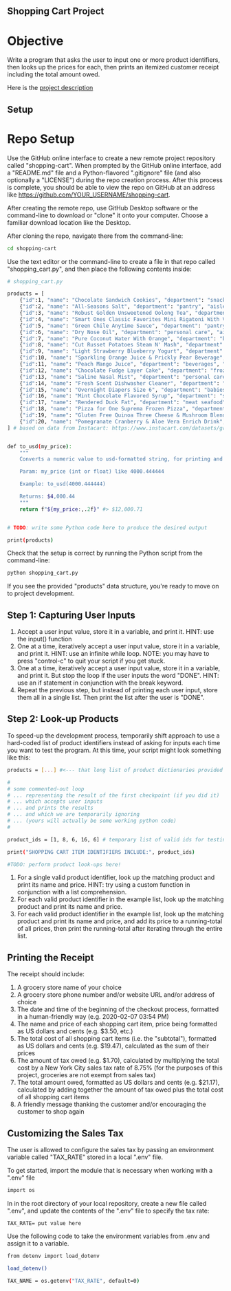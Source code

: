 ## Shopping Cart Project
# Objective

Write a program that asks the user to input one or more product identifiers, then looks up the prices for each, then prints an itemized customer receipt including the total amount owed.

Here is the [project description](https://github.com/prof-rossetti/intro-to-python/blob/master/projects/shopping-cart/README.md)

## Setup
# Repo Setup

Use the GitHub online interface to create a new remote project repository called  "shopping-cart". When prompted by the GitHub online interface, add a "README.md" file and a Python-flavored ".gitignore" file (and also optionally a "LICENSE") during the repo creation process. After this process is complete, you should be able to view the repo on GitHub at an address like  https://github.com/YOUR_USERNAME/shopping-cart.

After creating the remote repo, use GitHub Desktop software or the command-line to download or "clone" it onto your computer. Choose a familiar download location like the Desktop.

After cloning the repo, navigate there from the command-line:

```sh
cd shopping-cart
```

Use the text editor or the command-line to create a file in that repo called "shopping_cart.py", and then place the following contents inside:

```sh
# shopping_cart.py

products = [
    {"id":1, "name": "Chocolate Sandwich Cookies", "department": "snacks", "aisle": "cookies cakes", "price": 3.50},
    {"id":2, "name": "All-Seasons Salt", "department": "pantry", "aisle": "spices seasonings", "price": 4.99},
    {"id":3, "name": "Robust Golden Unsweetened Oolong Tea", "department": "beverages", "aisle": "tea", "price": 2.49},
    {"id":4, "name": "Smart Ones Classic Favorites Mini Rigatoni With Vodka Cream Sauce", "department": "frozen", "aisle": "frozen meals", "price": 6.99},
    {"id":5, "name": "Green Chile Anytime Sauce", "department": "pantry", "aisle": "marinades meat preparation", "price": 7.99},
    {"id":6, "name": "Dry Nose Oil", "department": "personal care", "aisle": "cold flu allergy", "price": 21.99},
    {"id":7, "name": "Pure Coconut Water With Orange", "department": "beverages", "aisle": "juice nectars", "price": 3.50},
    {"id":8, "name": "Cut Russet Potatoes Steam N' Mash", "department": "frozen", "aisle": "frozen produce", "price": 4.25},
    {"id":9, "name": "Light Strawberry Blueberry Yogurt", "department": "dairy eggs", "aisle": "yogurt", "price": 6.50},
    {"id":10, "name": "Sparkling Orange Juice & Prickly Pear Beverage", "department": "beverages", "aisle": "water seltzer sparkling water", "price": 2.99},
    {"id":11, "name": "Peach Mango Juice", "department": "beverages", "aisle": "refrigerated", "price": 1.99},
    {"id":12, "name": "Chocolate Fudge Layer Cake", "department": "frozen", "aisle": "frozen dessert", "price": 18.50},
    {"id":13, "name": "Saline Nasal Mist", "department": "personal care", "aisle": "cold flu allergy", "price": 16.00},
    {"id":14, "name": "Fresh Scent Dishwasher Cleaner", "department": "household", "aisle": "dish detergents", "price": 4.99},
    {"id":15, "name": "Overnight Diapers Size 6", "department": "babies", "aisle": "diapers wipes", "price": 25.50},
    {"id":16, "name": "Mint Chocolate Flavored Syrup", "department": "snacks", "aisle": "ice cream toppings", "price": 4.50},
    {"id":17, "name": "Rendered Duck Fat", "department": "meat seafood", "aisle": "poultry counter", "price": 9.99},
    {"id":18, "name": "Pizza for One Suprema Frozen Pizza", "department": "frozen", "aisle": "frozen pizza", "price": 12.50},
    {"id":19, "name": "Gluten Free Quinoa Three Cheese & Mushroom Blend", "department": "dry goods pasta", "aisle": "grains rice dried goods", "price": 3.99},
    {"id":20, "name": "Pomegranate Cranberry & Aloe Vera Enrich Drink", "department": "beverages", "aisle": "juice nectars", "price": 4.25}
] # based on data from Instacart: https://www.instacart.com/datasets/grocery-shopping-2017


def to_usd(my_price):
    """
    Converts a numeric value to usd-formatted string, for printing and display purposes.

    Param: my_price (int or float) like 4000.444444

    Example: to_usd(4000.444444)

    Returns: $4,000.44
    """
    return f"${my_price:,.2f}" #> $12,000.71


# TODO: write some Python code here to produce the desired output

print(products)
```

Check that the setup is correct by running the Python script from the command-line:

```sh
python shopping_cart.py
```

If you see the provided "products" data structure, you're ready to move on to project development.

## Step 1: Capturing User Inputs

1. Accept a user input value, store it in a variable, and print it. HINT: use the input() function
2. One at a time, iteratively accept a user input value, store it in a variable, and print it. HINT: use an infinite while loop. NOTE: you may have to press "control-c" to quit your script if you get stuck.
3. One at a time, iteratively accept a user input value, store it in a variable, and print it. But stop the loop if the user inputs the word "DONE". HINT: use an if statement in conjunction with the break keyword.
4. Repeat the previous step, but instead of printing each user input, store them all in a single list. Then print the list after the user is "DONE".

## Step 2: Look-up Products

To speed-up the development process, temporarily shift approach to use a hard-coded list of product identifiers instead of asking for inputs each time you want to test the program. At this time, your script might look something like this:

```sh
products = [...] #<--- that long list of product dictionaries provided above

#
# some commented-out loop
# ... representing the result of the first checkpoint (if you did it)
# ... which accepts user inputs
# ... and prints the results
# ... and which we are temporarily ignoring
# ... (yours will actually be some working python code)
#

product_ids = [1, 8, 6, 16, 6] # temporary list of valid ids for testing purposes

print("SHOPPING CART ITEM IDENTIFIERS INCLUDE:", product_ids)

#TODO: perform product look-ups here!
```

1. For a single valid product identifier, look up the matching product and print its name and price. HINT: try using a custom function in conjunction with a list comprehension.
2. For each valid product identifier in the example list, look up the matching product and print its name and price.
3. For each valid product identifier in the example list, look up the matching product and print its name and price, and add its price to a running-total of all prices, then print the running-total after iterating through the entire list.

## Printing the Receipt

The receipt should include:
1. A grocery store name of your choice
2. A grocery store phone number and/or website URL and/or address of choice
3. The date and time of the beginning of the checkout process, formatted in a human-friendly way (e.g. 2020-02-07 03:54 PM)
4. The name and price of each shopping cart item, price being formatted as US dollars and cents (e.g. $3.50, etc.)
5. The total cost of all shopping cart items (i.e. the "subtotal"), formatted as US dollars and cents (e.g. $19.47), calculated as the sum of their prices
6. The amount of tax owed (e.g. $1.70), calculated by multiplying the total cost by a New York City sales tax rate of 8.75% (for the purposes of this project, groceries are not exempt from sales tax)
7. The total amount owed, formatted as US dollars and cents (e.g. $21.17), calculated by adding together the amount of tax owed plus the total cost of all shopping cart items
8. A friendly message thanking the customer and/or encouraging the customer to shop again

## Customizing the Sales Tax

The user is allowed to configure the sales tax by passing an environment variable called "TAX_RATE" stored in a local ".env" file.

To get started, import the module that is necessary when working with a ".env" file

```sh
import os
```

In in the root directory of your local repository, create a new file called ".env", and update the contents of the ".env" file to specify the tax rate:

    TAX_RATE= put value here

Use the following code to take the environment variables from .env and assign it to a variable.

```sh
from dotenv import load_dotenv

load_dotenv()

TAX_NAME = os.getenv("TAX_RATE", default=0)

```
